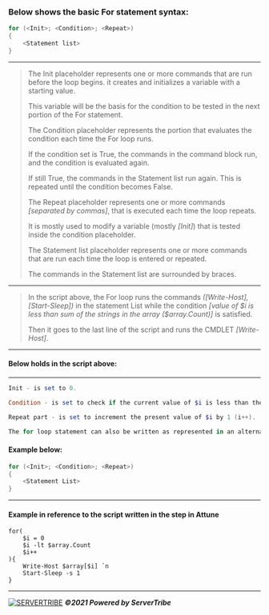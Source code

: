 ### **Below shows the basic For statement syntax:**
```powershell
for (<Init>; <Condition>; <Repeat>)
{
    <Statement list>
}
```
---
> The Init placeholder represents one or more commands that are run before the loop begins. it creates and initializes a variable with a starting value.
> 
> This variable will be the basis for the condition to be tested in the next portion of the For statement.
>
> The Condition placeholder represents the portion that evaluates the condition each time the For loop runs.
> 
> If the condition set is True, the commands in the command block run, and the condition is evaluated again.
> 
> If still True, the commands in the Statement list run again. This is repeated until the condition becomes False.
>
> The Repeat placeholder represents one or more commands *[separated by commas]*, that is executed each time the loop repeats.
> 
> It is mostly used to modify a variable (mostly *[Init]*) that is tested inside the condition placeholder.
>
> The Statement list placeholder represents one or more commands that are run each time the loop is entered or repeated.
> 
> The commands in the Statement list are surrounded by braces.
---
> In the script above, the For loop runs the commands *([Write-Host], [Start-Sleep])* in the statement List while the condition *[value of \$i is less than sum of the strings in the array ($array.Count)]* is satisfied.
> 
> Then it goes to the last line of the script and runs the CMDLET *[Write-Host]*.
---
#### **Below holds in the script above:**
---
```powershell
Init - is set to 0.

Condition - is set to check if the current value of $i is less than the sum of the strings in the array ($array.Count).

Repeat part - is set to increment the present value of $i by 1 (i++).

The for loop statement can also be written as represented in an alternative syntax using the carriage returns instead of semicolons to delimit the Init, Condition, and Repeat portions.
```
#### Example below:
```powershell
for (<Init>; <Condition>; <Repeat>)
{
    <Statement List>
}
```
---
#### Example in reference to the script written in the step in Attune
```
for(
    $i = 0
    $i -lt $array.Count
    $i++
){
    Write-Host $array[$i] `n
    Start-Sleep -s 1
}
```
---
[![SERVERTRIBE](https://www.servertribe.com/wp-content/themes/mars/assets/images/attune_logo.svg)](https://www.servertribe.com/)
***&copy;2021 Powered by ServerTribe***